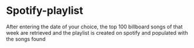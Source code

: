 # Spotify-playlist

After entering the date of your choice, the top 100 billboard songs of that week are retrieved and the playlist is created on spotify and populated with the songs found
